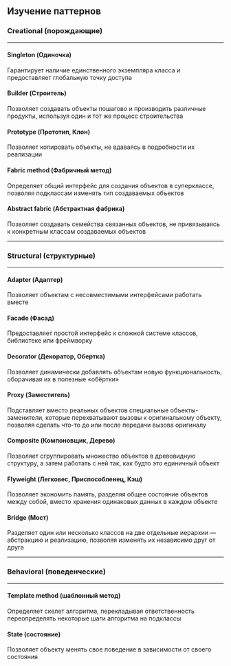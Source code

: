 ## Изучение паттернов

### Creational (порождающие)

---

#### Singleton (Одиночка)
Гарантирует наличие единственного экземпляра класса и предоставляет глобальную точку доступа

#### Builder (Строитель)
Позволяет создавать объекты пошагово и производить различные продукты, используя один и тот же процесс строительства

#### Prototype (Прототип, Клон)
Позволяет копировать объекты, не вдаваясь в подробности их реализации

#### Fabric method (Фабричный метод)
Определяет общий интерфейс для создания объектов в суперклассе, позволяя подклассам изменять тип создаваемых объектов

#### Abstract fabric (Абстрактная фабрика)
Позволяет создавать семейства связанных объектов, не привязываясь к конкретным классам создаваемых объектов

---
### Structural (структурные)

---

#### Adapter (Адаптер)
Позволяет объектам с несовместимыми интерфейсами работать вместе

#### Facade (Фасад)
Предоставляет простой интерфейс к сложной системе классов, библиотеке или фреймворку

#### Decorator (Декоратор, Обертка)
Позволяет динамически добавлять объектам новую функциональность, оборачивая их в полезные «обёртки»

#### Proxy (Заместитель)
Подставляет вместо реальных объектов специальные объекты-заменители, которые перехватывают вызовы к оригинальному объекту,
позволяя сделать что-то до или после передачи вызова оригиналу

#### Composite (Компоновщик, Дерево)
Позволяет сгруппировать множество объектов в древовидную структуру, а затем работать с ней так, как будто это единичный объект

#### Flyweight (Легковес, Приспособленец, Кэш)
Позволяет экономить память, разделяя общее состояние объектов между собой, вместо хранения одинаковых данных в каждом объекте

#### Bridge (Мост)
Разделяет один или несколько классов на две отдельные иерархии — абстракцию и реализацию, позволяя изменять их независимо друг от друга

---
### Behavioral (поведенческие)

---

#### Template method (шаблонный метод)
Определяет скелет алгоритма, перекладывая ответственность переопределять некоторые шаги алгоритма на подклассы

#### State (состояние)
Позволяет объекту менять свое поведение в зависимости от своего состояния